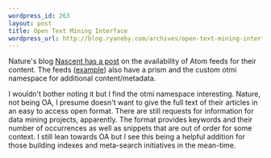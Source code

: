 ```yaml
--- 
wordpress_id: 263
layout: post
title: Open Text Mining Interface
wordpress_url: http://blog.ryaneby.com/archives/open-text-mining-interface/
---
```

Nature's blog <a href="http://blogs.nature.com/wp/nascent/2006/04/open_text_mining_interface_1.html">Nascent has a post</a> on the availability of Atom feeds for their content. The feeds (<a href="http://www.nature.com/nature/journal/v440/n7083/otmi/otmi-nature04614.xml">example</a>) also have a prism and the custom otmi namespace for additional content/metadata.

I wouldn't bother noting it but I find the otmi namespace interesting. Nature, not being OA, I presume doesn't want to give the full text of their articles in an easy to access open format. There are still requests for information for data mining projects, apparently. The format provides keywords and their number of occurrences as well as snippets that are out of order for some context. I still lean towards OA but I see this being a helpful addition for those building indexes and meta-search initiatives in the mean-time.
